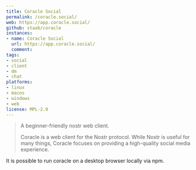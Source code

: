 ```yaml
---
title: Coracle Social
permalink: /coracle.social/
web: https://app.coracle.social/
github: staab/coracle
instances:
- name: Coracle Social
  url: https://app.coracle.social/
  comment: 
tags:
- social
- client
- dm 
- chat
platforms:
- linux
- macos
- windows
- web
license: MPL-2.0
---
```


> A beginner-friendly nostr web client.
> 
> Coracle is a web client for the Nostr protocol. While Nostr is useful for many things, Coracle focuses on providing a high-quality social media experience.

It is possible to run coracle on a desktop browser locally via npm.

